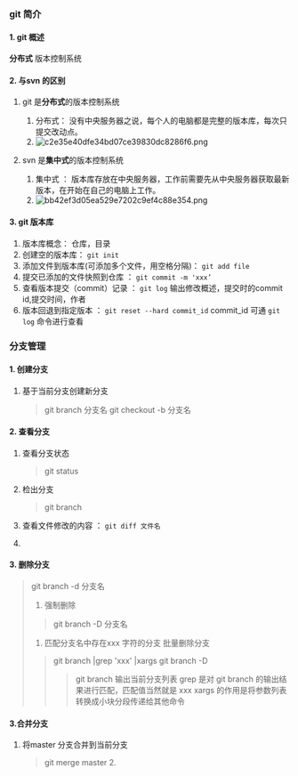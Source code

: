 ### git 简介
#### 1. git 概述 
 **分布式** 版本控制系统
#### 2. 与svn 的区别
1. git 是**分布式**的版本控制系统
    1. 分布式： 没有中央服务器之说，每个人的电脑都是完整的版本库，每次只提交改动点。
    2. ![c2e35e40dfe34bd07ce39830dc8286f6.png](en-resource://database/413:0)

2. svn 是**集中式**的版本控制系统
    1. 集中式 ： 版本库存放在中央服务器，工作前需要先从中央服务器获取最新版本，在开始在自己的电脑上工作。
    2. ![bb42ef3d05ea529e7202c9ef4c88e354.png](en-resource://database/411:0)

#### 3. git 版本库
1. 版本库概念： 仓库，目录
2. 创建空的版本库： `git init`
3. 添加文件到版本库(可添加多个文件，用空格分隔)： `git add file` 
4. 提交已添加的文件快照到仓库 ： `git commit -m 'xxx’`
5. 查看版本提交（commit）记录 ： `git log`  输出修改概述，提交时的commit id,提交时间，作者
6. 版本回退到指定版本 ： `git reset --hard commit_id`  commit_id 可通 `git log` 命令进行查看

### 分支管理
#### 1. 创建分支
1. 基于当前分支创建新分支
    > git branch 分支名
    > git checkout -b 分支名

#### 2. 查看分支
1. 查看分支状态

    > git status

2. 检出分支

   > git branch

3. 查看文件修改的内容 ： `git diff 文件名`

4. 

#### 3. 删除分支
   > git branch -d 分支名 
   > 1. 强制删除
   >  > git branch -D 分支名
   > 1. 匹配分支名中存在xxx 字符的分支 批量删除分支
   >  > git branch |grep 'xxx' |xargs git branch -D 
   >  > > git branch 输出当前分支列表
   >  > > grep 是对 git branch 的输出结果进行匹配，匹配值当然就是 xxx 
   >  > > xargs 的作用是将参数列表转换成小块分段传递给其他命令

#### 3.合并分支
1. 将master 分支合并到当前分支
    > git merge master
    > 2.